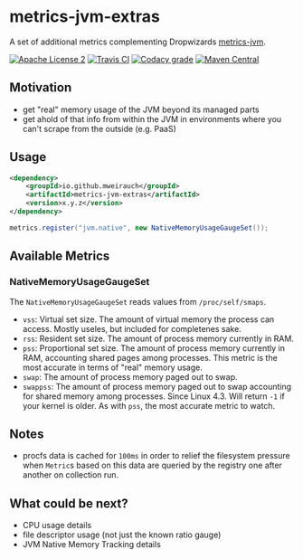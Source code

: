 # metrics-jvm-extras

A set of additional metrics complementing Dropwizards [metrics-jvm](https://github.com/dropwizard/metrics/tree/3.2-development/metrics-jvm).

[![Apache License 2](https://img.shields.io/badge/license-Apache%202-blue.svg)](https://raw.githubusercontent.com/mweirauch/metrics-jvm-extras/master/LICENSE.txt)
[![Travis CI](https://img.shields.io/travis/mweirauch/metrics-jvm-extras.svg?maxAge=2592000)](https://travis-ci.org/mweirauch/metrics-jvm-extras)
[![Codacy grade](https://img.shields.io/codacy/grade/3ace40206b314f72a690a00be45c9a5a.svg?maxAge=2592000)](https://www.codacy.com/app/mweirauch/metrics-jvm-extras)
[![Maven Central](https://img.shields.io/maven-central/v/io.github.mweirauch/metrics-jvm-extras.svg?maxAge=2592000)](http://search.maven.org/#search%7Cga%7C1%7Cg%3A%22io.github.mweirauch%22%20AND%20a%3A%22metrics-jvm-extras%22)

## Motivation

* get "real" memory usage of the JVM beyond its managed parts
* get ahold of that info from within the JVM in environments where you can't
  scrape from the outside (e.g. PaaS)

## Usage

```xml
<dependency>
    <groupId>io.github.mweirauch</groupId>
    <artifactId>metrics-jvm-extras</artifactId>
    <version>x.y.z</version>
</dependency>
```

```java
metrics.register("jvm.native", new NativeMemoryUsageGaugeSet());
```

## Available Metrics

### NativeMemoryUsageGaugeSet

The `NativeMemoryUsageGaugeSet` reads values from `/proc/self/smaps`.

* `vss`: Virtual set size. The amount of virtual memory the process can access.
   Mostly useles, but included for completenes sake.
* `rss`: Resident set size. The amount of process memory currently in RAM.
* `pss`: Proportional set size. The amount of process memory currently in RAM,
  accounting shared pages among processes. This metric is the most accurate in
  terms of "real" memory usage.
* `swap`: The amount of process memory paged out to swap.
* `swappss`: The amount of process memory paged out to swap accounting for
  shared memory among processes. Since Linux 4.3. Will return `-1` if your
  kernel is older. As with `pss`, the most accurate metric to watch.

## Notes
* procfs data is cached for `100ms` in order to relief the filesystem pressure
  when `Metric`s based on this data are queried by the registry one after
  another on collection run.

## What could be next?
* CPU usage details
* file descriptor usage (not just the known ratio gauge)
* JVM Native Memory Tracking details
